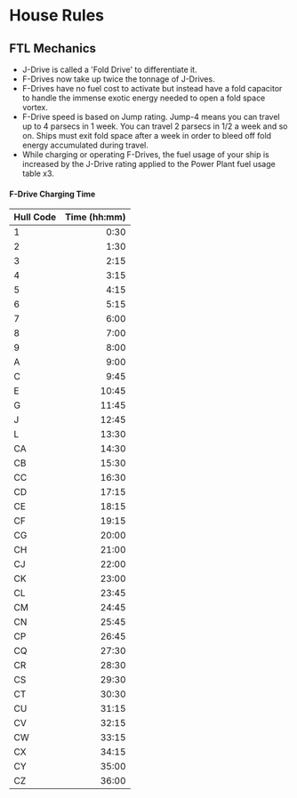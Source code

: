 House Rules
===============

## FTL Mechanics
- J-Drive is called a 'Fold Drive' to differentiate it.
- F-Drives now take up twice the tonnage of J-Drives.
- F-Drives have no fuel cost to activate but instead have a fold capacitor to handle the immense exotic energy needed to open a fold space vortex.
- F-Drive speed is based on Jump rating. Jump-4 means you can travel up to 4 parsecs in 1 week. You can travel 2 parsecs in 1/2 a week and so on. Ships must exit fold space after a week in order to bleed off fold energy accumulated during travel.
- While charging or operating F-Drives, the fuel usage of your ship is increased by the J-Drive rating applied to the Power Plant fuel usage table x3.

#### F-Drive Charging Time
| Hull Code     | Time (hh:mm)  |
| ------------- | -------------:|
| 1 | 0:30 |
| 2 | 1:30 |
| 3 | 2:15 |
| 4 | 3:15 |
| 5 | 4:15 |
| 6 | 5:15 |
| 7 | 6:00 |
| 8 | 7:00 |
| 9 | 8:00 |
| A | 9:00 |
| C | 9:45 |
| E | 10:45 |
| G | 11:45 |
| J | 12:45 |
| L | 13:30 |
| CA | 14:30 |
| CB | 15:30 |
| CC | 16:30 |
| CD | 17:15 |
| CE | 18:15 |
| CF | 19:15 |
| CG | 20:00 |
| CH | 21:00 |
| CJ | 22:00 |
| CK | 23:00 |
| CL | 23:45 |
| CM | 24:45 |
| CN | 25:45 |
| CP | 26:45 |
| CQ | 27:30 |
| CR | 28:30 |
| CS | 29:30 |
| CT | 30:30 |
| CU | 31:15 |
| CV | 32:15 |
| CW | 33:15 |
| CX | 34:15 |
| CY | 35:00 |
| CZ | 36:00 |
